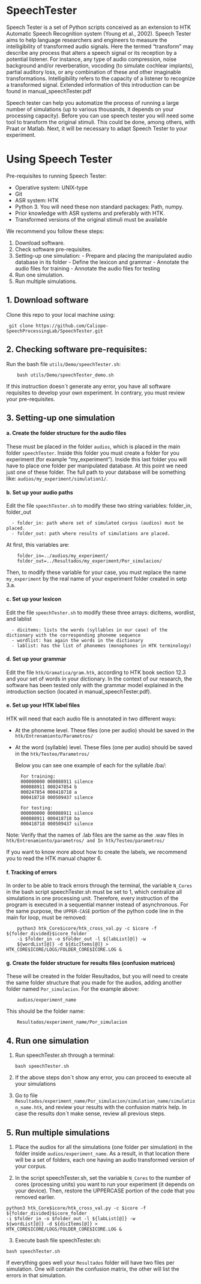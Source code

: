 # SpeechTester

Speech Tester is a set of Python scripts conceived as an extension to HTK Automatic Speech Recognition system (Young et al., 2002). Speech Tester aims to help language researchers and engineers to measure the intelligibility of transformed audio signals. Here the termed “transform” may describe any process that alters a speech signal or its reception by a potential listener. For instance, any type of audio compression, noise background and/or reverberation, vocoding (to simulate cochlear implants), partial auditory loss, or any combination of these and other imaginable transformations. Intelligibility refers to the capacity of a listener to recognize a transformed signal. Extended information of this introduction can be found in manual_speechTester.pdf

Speech tester can help you automatize the process of running a large number of simulations (up to various thousands, it depends on your processing capacity). Before you can use speech tester you will need some tool to transform the original stimuli. This could be done, among others, with Praat or Matlab. Next, it will be necessary to adapt Speech Tester to your experiment.  


# Using Speech Tester

  Pre-requisites to running Speech Tester:
   - Operative system: UNIX-type
   - Git
   - ASR system: HTK 
   - Python 3. You will need these non standard packages: Path, numpy.
   - Prior knowledge with ASR systems and preferably with HTK.
   - Transformed versions of the original stimuli must be available 


  We recommend you follow these steps:
  1.	Download software.
  2.	Check software pre-requisites.
  3.	Setting-up one simulation:
    - Prepare and placing the manipulated audio database in its folder
    - Define the lexicon and grammar
    - Annotate the audio files for training
    - Annotate the audio files for testing
  4.	Run one simulation.
  5.	Run multiple simulations.
  
  
  ## 1.	Download software
  
  Clone this repo to your local machine using:

     git clone https://github.com/Caliope-SpeechProcessingLab/SpeechTester.git

  ## 2.	Checking software pre-requisites:

   Run the bash file ```utils/Demo/speechTester.sh```:

        bash utils/Demo/speechTester_demo.sh

  If this instruction doesn´t generate any error, you have all software requisites to develop your own experiment. In contrary, you must          review your pre-requisites. 



   ## 3.	Setting-up one simulation

   #### a.  Create the folder structure for the audio files
   These must be placed in the folder ```audios```, which is placed in the main folder ```speechTester```. Inside this folder you must create a folder for you experiment (for example   “my_experiment”). Inside this last folder you will have to place one folder per manipulated database. At this point we need just one of these folder. The full path to your database will be something like: ```audios/my_experiment/simulation1/```. 

   #### b.  Set up your audio paths
   Edit the file  ```speechTester.sh``` to modify these two string variables: folder_in, folder_out
   
      - folder_in: path where set of simulated corpus (audios) must be placed.
      - folder_out: path where results of simulations are placed.
      
   At first, this variables are:
   
       
        folder_in=../audios/my_experiment/
        folder_out=../Resultados/my_experiment/Por_simulacion/
        
        
   Then, to modify these variable for your case, you must replace the name ```my_experiment``` by the real name of your experiment folder created in setp 3.a.
      
   #### c.  Set up your lexicon
   Edit the file ```speechTester.sh``` to modify these three arrays: dicItems, wordlist, and lablist

      -	dicitems: lists the words (syllables in our case) of the dictionary with the corresponding phoneme sequence
      -	wordlist: has again the words in the dictionary 
      -	lablist: has the list of phonemes (monophones in HTK terminology) 
      
   #### d.  Set up your grammar
   Edit the file ```htk/Gramatica/gram.htk```, according to HTK book section 12.3 and your set of words in your dictionary. In the context of our research, the software has been tested only with the grammar model explained in the introduction section (located in manual_speechTester.pdf). 
      
      
   #### e.	Set up your HTK label files

   HTK will need that each audio file is annotated in two different ways:

   -	At the phoneme level. These files (one per audio) should be saved in the ```htk/Entrenamiento/Parametros/```

   -	At the word (syllable) level. These files (one per audio) should be saved in the ```htk/Testeo/Parametros/```

        Below you can see one example of each for the syllable /ba/: 
        ```
          For training: 
          000000000 000088911 silence
          000088911 000247854 b	
          000247854 000418718 a	
          000418718 000509437 silence

          For testing:
          000000000 000088911 silence
          000088911 000418718 ba	
          000418718 000509437 silence
         ```

   Note: 
   Verify that the names of .lab files are the same as the .wav files in ```htk/Entrenamiento/parametros/ and In htk/Testeo/parametros/```

   If you want to know more about how to create the labels, we recommend you to read the HTK manual chapter 6. 

  #### f.  Tracking of errors 
   In order to be able to track errors through the terminal, the variable ```N_Cores``` in the bash script speechTester.sh must be set to 1, which centralize all simulations in one processing unit. Therefore, every instruction of the program is executed in a sequential manner instead of asynchronous. For the same purpose, the ```UPPER-CASE``` portion of the python code line in the main for loop, must be removed:
```
    python3 htk_Core$icore/htk_cross_val.py -c $icore -f ${folder_divided}$icore_folder 
    -i $folder_in -o $folder_out -l ${labList[@]} -w
    ${wordList[@]} -d ${dicItems[@]} > HTK_CORE$ICORE/LOGS/FOLDER_CORE$ICORE.LOG &
```



   #### g.	Create the folder structure for results files (confusion matrices)
   These will be created in the folder Resultados, but you will need to create the same folder structure that you made for the audios, adding another folder named ```Por_simulacion```. For the example above:

        audios/experiment_name

  This should be the folder name:

        Resultados/experiment_name/Por_simulacion




   ## 4.	Run one simulation

   1. Run speechTester.sh through a terminal:

          bash speechTester.sh
        
   2. If the above steps don´t show any error, you can proceed to execute all your simulations
   3. Go to file ```Resultados/experiment_name/Por_simulacion/simulation_name/simulation_name.htk```, and review your results with the confusion matrix help. In case the results don´t make sense, review all previous steps.





   ## 5.	Run multiple simulations

   1. Place the audios for all the simulations (one folder per simulation) in the folder inside ```audios/experiment_name```. As a result, in that location there will be a set of folders, each one having an audio transformed version of your corpus.


   2.	In the script speechTester.sh, set the variable ```N_Cores``` to the number of cores (processing units) you want to run your experiment (it depends on your device). Then, restore the UPPERCASE portion of the code that you removed earlier.


    python3 htk_Core$icore/htk_cross_val.py -c $icore -f ${folder_divided}$icore_folder 
    -i $folder_in -o $folder_out -l ${labList[@]} -w
    ${wordList[@]} -d ${dicItems[@]} > HTK_CORE$ICORE/LOGS/FOLDER_CORE$ICORE.LOG &


   3.	Execute bash file speechTester.sh:
   
    
    bash speechTester.sh
    
     

If everything goes well your ```Resultados``` folder will have two files per simulation. One will contain the confusion matrix, the other will list the errors in that simulation.

